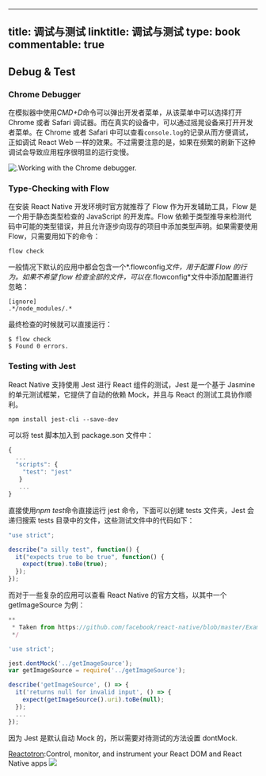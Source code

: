 
---
title: 调试与测试
linktitle: 调试与测试
type: book
commentable: true
---

## Debug & Test

### Chrome Debugger

在模拟器中使用*CMD+D*命令可以弹出开发者菜单，从该菜单中可以选择打开 Chrome 或者 Safari 调试器。而在真实的设备中，可以通过摇晃设备来打开开发者菜单。在 Chrome 或者 Safari 中可以查看`console.log`的记录从而方便调试，正如调试 React Web 一样的效果。不过需要注意的是，如果在频繁的刷新下这种调试会导致应用程序很明显的运行变慢。

![.Working with the Chrome debugger.](https://www.safaribooksonline.com/library/view/learning-react-native/9781491929049/assets/debugger_workflow.png)

### Type-Checking with Flow

在安装 React Native 开发环境时官方就推荐了 Flow 作为开发辅助工具，Flow 是一个用于静态类型检查的 JavaScript 的开发库。Flow 依赖于类型推导来检测代码中可能的类型错误，并且允许逐步向现存的项目中添加类型声明。如果需要使用 Flow，只需要用如下的命令：

```
flow check
```

一般情况下默认的应用中都会包含一个*.flowconfig*文件，用于配置 Flow 的行为。如果不希望 flow 检查全部的文件，可以在*.flowconfig*文件中添加配置进行忽略：

```
[ignore]
.*/node_modules/.*
```

最终检查的时候就可以直接运行：

```shell
$ flow check
$ Found 0 errors.
```

### Testing with Jest

React Native 支持使用 Jest 进行 React 组件的测试，Jest 是一个基于 Jasmine 的单元测试框架，它提供了自动的依赖 Mock，并且与 React 的测试工具协作顺利。

```
npm install jest-cli --save-dev
```

可以将 test 脚本加入到 package.son 文件中：

```javascript
{
  ...
  "scripts": {
    "test": "jest"
   }
   ...
}
```

直接使用*npm test*命令直接运行 jest 命令，下面可以创建 tests 文件夹，Jest 会递归搜索 tests 目录中的文件，这些测试文件中的代码如下：

```javascript
"use strict";

describe("a silly test", function() {
  it("expects true to be true", function() {
    expect(true).toBe(true);
  });
});
```

而对于一些复杂的应用可以查看 React Native 的官方文档，以其中一个 getImageSource 为例：

```javascript
**
 * Taken from https://github.com/facebook/react-native/blob/master/Examples/Movies/__tests__/getImageSource-test.js
 */

'use strict';

jest.dontMock('../getImageSource');
var getImageSource = require('../getImageSource');

describe('getImageSource', () => {
  it('returns null for invalid input', () => {
    expect(getImageSource().uri).toBe(null);
  });
  ...
});
```

因为 Jest 是默认自动 Mock 的，所以需要对待测试的方法设置 dontMock.

[Reactotron](https://github.com/skellock/reactotron):Control, monitor, and instrument your React DOM and React Native apps
![](https://github.com/skellock/reactotron/raw/master/images/Reactotron.gif)

    